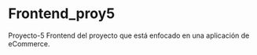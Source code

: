 # Frontend_proy5
Proyecto-5 Frontend del proyecto que está enfocado en una aplicación de eCommerce. 
